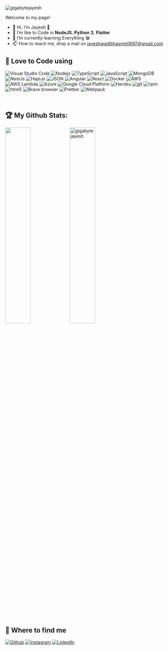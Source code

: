 <p align="left"> <img src="https://komarev.com/ghpvc/?username=gigabytejayesh&label=Profile%20views&color=0e75b6&style=flat" alt="gigabytejayesh" /> </p>

Welcome to my page!

- 👋 Hi, I’m Jayesh 👋
- 👀 I’m like to Code in **NodeJS**, **Python 3**, **Flutter**
- 🌱 I’m currently learning Everything 😁
- 📫 How to reach me, drop a mail on jayeshwadibhasme0697@gmail.com

<!---
gigabytejayesh/gigabytejayesh is a ✨ special ✨ repository because its `README.md` (this file) appears on your GitHub profile.
You can click the Preview link to take a look at your changes.
--->

## 👐 Love to Code using
<p>
  <img alt="Visual Studio Code" src="https://img.shields.io/badge/-Visual_Studio_Code-007ACC?style=flat-square&logo=visualstudiocode&logoColor=white" />
  <img alt="Nodejs" src="https://img.shields.io/badge/-Nodejs-43853d?style=flat-square&logo=Node.js&logoColor=white" />
  <img alt="TypeScript" src="https://img.shields.io/badge/-TypeScript-007ACC?style=flat-square&logo=typescript&logoColor=white" />
  <img alt="JavaScript" src="https://img.shields.io/badge/-JavaScript-FFFB00?style=flat-square&logo=typescript&logoColor=white" />
  <img alt="MongoDB" src="https://img.shields.io/badge/-MongoDB-13aa52?style=flat-square&logo=mongodb&logoColor=white" />
  <img alt="NestJs" src="https://img.shields.io/badge/-NestJs-ea2845?style=flat-square&logo=nestjs&logoColor=white" />
  <img alt="HapiJs" src="https://img.shields.io/badge/-HapiJs-4B4B4B?style=flat-square&logo=probot&logoColor=white" />
  <img alt="JSON" src="https://img.shields.io/badge/-JSON-C100FF?style=flat-square&logo=json&logoColor=white" />
  <img alt="Angular" src="https://img.shields.io/badge/-Angular-DD0031?style=flat-square&logo=angular&logoColor=white" />
  <img alt="React" src="https://img.shields.io/badge/-React-45b8d8?style=flat-square&logo=react&logoColor=white" />
  <img alt="Docker" src="https://img.shields.io/badge/-Docker-46a2f1?style=flat-square&logo=docker&logoColor=white" />
  <img alt="AWS" src="https://img.shields.io/badge/-AWS-1a73e8?style=flat-square&logo=amazonaws&logoColor=white" />
  <img alt="AWS Lambda" src="https://img.shields.io/badge/-AWS Lambda-1a73e8?style=flat-square&logo=awslambda&logoColor=white" />
  <img alt="Azure" src="https://img.shields.io/badge/-Azure-1a73e8?style=flat-square&logo=microsoftazure&logoColor=white" />
  <img alt="Google Cloud Platform" src="https://img.shields.io/badge/-Google_Cloud_Platform-1a73e8?style=flat-square&logo=google-cloud&logoColor=white" />
  <img alt="Heroku" src="https://img.shields.io/badge/-Heroku-430098?style=flat-square&logo=heroku&logoColor=white" />
  <img alt="git" src="https://img.shields.io/badge/-Git-F05032?style=flat-square&logo=git&logoColor=white" />
  <img alt="npm" src="https://img.shields.io/badge/-NPM-CB3837?style=flat-square&logo=npm&logoColor=white" />
  <img alt="html5" src="https://img.shields.io/badge/-HTML5-E34F26?style=flat-square&logo=html5&logoColor=white" />
  <img alt="Brave browser" src="https://img.shields.io/badge/-Brave_Browser-FB542B?style=flat-square&logo=brave&logoColor=white" />
  <img alt="Prettier" src="https://img.shields.io/badge/-Prettier-F7B93E?style=flat-square&logo=prettier&logoColor=white" />
  <img alt="Webpack" src="https://img.shields.io/badge/-Webpack-8DD6F9?style=flat-square&logo=webpack&logoColor=white" /> 
</p>

<br />

## 🏆 My Github Stats:
<img width="40%" src="https://github-readme-stats.vercel.app/api?username=gigabytejayesh&show_icons=true&theme=tokyonight">
<img width="40%" src="http://github-readme-streak-stats.herokuapp.com?user=gigabytejayesh&theme=tokyonight&date_format=M%20j%5B%2C%20Y%5D" alt="gigabytejayesh" />

## 📍 Where to find me
<p><a href="https://github.com/gigabytejayesh/gigabytejayesh" target="_blank"><img alt="Github" src="https://img.shields.io/badge/GitHub-%2312100E.svg?&style=for-the-badge&logo=Github&logoColor=white" /></a> 
  <a href="https://www.instagram.com/__i_m_jayesh_w__" target="_blank"><img alt="Instagram" src="https://img.shields.io/badge/instagram-%FF28CC.svg?&style=for-the-badge&logo=instagram&logoColor=white" /></a>
  <a href="https://www.linkedin.com/in/jayesh-wadibhasme" target="_blank"><img alt="LinkedIn" src="https://img.shields.io/badge/linkedin-%230077B5.svg?&style=for-the-badge&logo=linkedin&logoColor=white" /></a>
</p>
